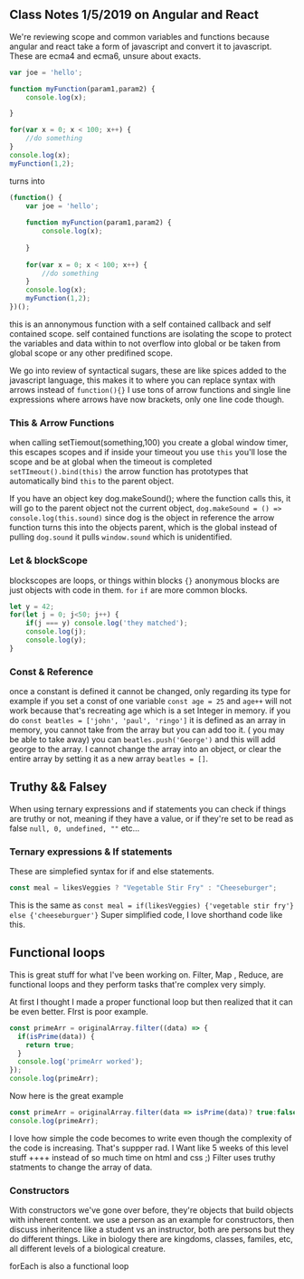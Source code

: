 ## Class Notes 1/5/2019 on Angular and React
We're reviewing scope and common variables and functions because angular and react take a form of javascript and convert it to javascript.
These are ecma4 and ecma6, unsure about exacts. 
```js
var joe = 'hello';

function myFunction(param1,param2) {
    console.log(x);

}

for(var x = 0; x < 100; x++) {
    //do something
}
console.log(x);
myFunction(1,2);
```
turns into
```js
(function() {
    var joe = 'hello';
    
    function myFunction(param1,param2) {
        console.log(x);
    
    }
    
    for(var x = 0; x < 100; x++) {
        //do something
    }
    console.log(x);
    myFunction(1,2);
})();
```
this is an annonymous function with a self contained callback and self contained scope. 
self contained functions are isolating the scope to protect the variables and data within to not overflow into global or be taken from global scope or any other predifined scope.

We go into review of syntactical sugars, these are like spices added to the javascript language, this makes it to where you can replace syntax with arrows instead of `function(){}`
I use tons of arrow functions and single line expressions where arrows have now brackets, only one line code though.

### This & Arrow Functions
when calling setTiemout(something,100) you create a global window timer, this escapes scopes and if inside your timeout you use `this` you'll lose the scope and be at global when the timeout is completed
`setTImeout().bind(this)`
the arrow function has prototypes that automatically bind `this` to the parent object.

If you have an object key dog.makeSound(); where the function calls this, it will go to the parent object not the current object, 
`dog.makeSound = () => console.log(this.sound)`
since dog is the object in reference the arrow function turns this into the objects parent, which is the global instead of pulling `dog.sound` it pulls `window.sound` which is unidentified. 

### Let & blockScope
blockscopes are loops, or things within blocks `{}` anonymous blocks are just objects with code in them.
`for` `if` are more common blocks. 
```js
let y = 42;
for(let j = 0; j<50; j++) {
    if(j === y) console.log('they matched');
    console.log(j);
    console.log(y);
}
```
### Const & Reference
once a constant is defined it cannot be changed, only regarding its type
for example if you set a const of one variable `const age = 25` and `age++` will not work because that's recreating age which is a set Integer in memory.
if you do `const beatles = ['john', 'paul', 'ringo']` it is defined as an array in memory, you cannot take from the array but you can add too it. ( you may be able to take away)
you can `beatles.push('George')` and this will add george to the array. I cannot change the array into an object, or clear the entire array by setting it as a new array `beatles = []`.

## Truthy && Falsey
When using ternary expressions and if statements you can check if things are truthy or not, meaning if they have a value, or if they're set to be read as false `null, 0, undefined, ""`
etc...

### Ternary expressions & If statements
These are simplefied syntax for if and else statements.

```js
const meal = likesVeggies ? "Vegetable Stir Fry" : "Cheeseburger";
```
This is the same as `const meal = if(likesVeggies) {'vegetable stir fry'} else {'cheeseburguer'}`
Super simplified code, I love shorthand code like this.

## Functional loops
This is great stuff for what I've been working on.
Filter, Map , Reduce, are functional loops and they perform tasks that're complex very simply.

At first I thought I made a proper functional loop but then realized that it can be even better.
FIrst is poor example. 
```js
const primeArr = originalArray.filter((data) => {
  if(isPrime(data)) {
    return true;
  }
  console.log('primeArr worked');
});
console.log(primeArr);
```
Now here is the great example
```js
const primeArr = originalArray.filter(data => isPrime(data)? true:false);
console.log(primeArr);
```
I love how simple the code becomes to write even though the complexity of the code is increasing.
That's suppper rad.  I Want like 5 weeks of this level stuff ++++ instead of so much time on html and css ;) 
Filter uses truthy statments to change the array of data.

### Constructors
With constructors we've gone over before, they're objects that build objects with inherent content.
we use a person as an example for constructors, then discuss inheritence like a student vs an instructor, both are persons but they do different things. 
Like in biology there are kingdoms, classes, familes, etc, all different levels of a biological creature.


forEach is also a functional loop 




